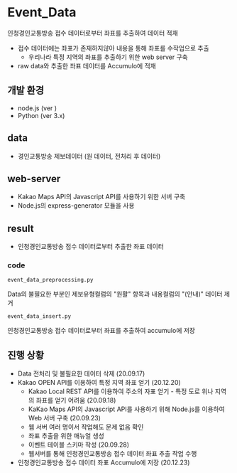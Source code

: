 # Event_Data

인청경인교통방송 접수 데이터로부터 좌표를 추출하여 데이터 적재  
- 접수 데이터에는 좌표가 존재하지않아 내용을 통해 좌표를 수작업으로 추출
    - 우리나라 특정 지역의 좌표를 추출하기 위한 web server 구축
- raw data와 추출한  좌표 데이터를 Accumulo에 적재

## 개발 환경
- node.js (ver )
- Python (ver 3.x)

## data
- 경인교통방송 제보데이터 (원 데이터, 전처리 후 데이터)

## web-server
- Kakao Maps API의 Javascript API를 사용하기 위한 서버 구축
- Node.js의 express-generator 모듈을 사용

## result
- 인청경인교통방송 접수 데이터로부터 추출한 좌표 데이터

### code
```
event_data_preprocessing.py
```
Data의 불필요한 부분인 제보유형컬럼의 "원활" 항목과 내용컬럼의 "(안내)" 데이터 제거
```
event_data_insert.py
```
인청경인교통방송 접수 데이터로부터 좌표를 추출하여 accumulo에 저장

## 진행 상황
- Data 전처리 및 불필요한 데이터 삭제 (20.09.17)
- Kakao OPEN API를 이용하여 특정 지역 좌표 얻기 (20.12.20)
    - Kakao Local REST API를 이용하여 주소의 자표 얻기 - 특정 도로 위나 지역의 좌표를 얻기 어려움 (20.09.18)
    - KaKao Maps API의 Javascript API를 사용하기 위해 Node.js를 이용하여 Web 서버 구축 (20.09.23)
    - 웹 서버 여러 명이서 작업해도 문제 없음 확인
    - 좌표 추출을 위한 매뉴얼 생성 
    - 이벤트 테이블 스키마 작성 (20.09.28)
    - 웹서버를 통해 인청경인교통방송 접수 데이터 좌표 추출 작업 수행
- 인청경인교통방송 접수 데이터 좌표 Accumulo에 저장 (20.12.23)

